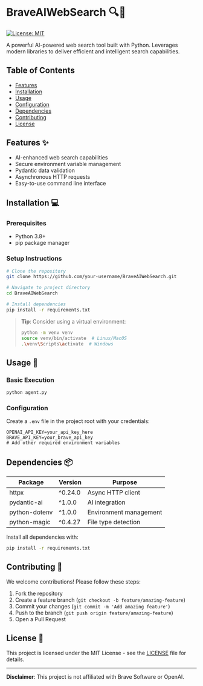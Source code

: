 # BraveAIWebSearch 🔍🤖

[![License: MIT](https://img.shields.io/badge/License-MIT-yellow.svg)](https://opensource.org/licenses/MIT)

A powerful AI-powered web search tool built with Python. Leverages modern libraries to deliver efficient and intelligent search capabilities.

## Table of Contents
- [Features](#features)
- [Installation](#installation)
- [Usage](#usage)
- [Configuration](#configuration)
- [Dependencies](#dependencies)
- [Contributing](#contributing)
- [License](#license)

## Features ✨
- AI-enhanced web search capabilities
- Secure environment variable management
- Pydantic data validation
- Asynchronous HTTP requests
- Easy-to-use command line interface

## Installation 💻

### Prerequisites
- Python 3.8+
- pip package manager

### Setup Instructions
```bash
# Clone the repository
git clone https://github.com/your-username/BraveAIWebSearch.git

# Navigate to project directory
cd BraveAIWebSearch

# Install dependencies
pip install -r requirements.txt
```

> **Tip**: Consider using a virtual environment:
> ```bash
> python -m venv venv
> source venv/bin/activate  # Linux/MacOS
> .\venv\Scripts\activate  # Windows
> ```

## Usage 🚀

### Basic Execution
```bash
python agent.py
```

### Configuration
Create a `.env` file in the project root with your credentials:
```env
OPENAI_API_KEY=your_api_key_here
BRAVE_API_KEY=your_brave_api_key
# Add other required environment variables
```

## Dependencies 📦

| Package | Version | Purpose |
|---------|---------|---------|
| httpx | ^0.24.0 | Async HTTP client |
| pydantic-ai | ^1.0.0 | AI integration |
| python-dotenv | ^1.0.0 | Environment management |
| python-magic | ^0.4.27 | File type detection |

Install all dependencies with:
```bash
pip install -r requirements.txt
```

## Contributing 🤝

We welcome contributions! Please follow these steps:
1. Fork the repository
2. Create a feature branch (`git checkout -b feature/amazing-feature`)
3. Commit your changes (`git commit -m 'Add amazing feature'`)
4. Push to the branch (`git push origin feature/amazing-feature`)
5. Open a Pull Request

## License 📄

This project is licensed under the MIT License - see the [LICENSE](LICENSE) file for details.

---

**Disclaimer**: This project is not affiliated with Brave Software or OpenAI.
